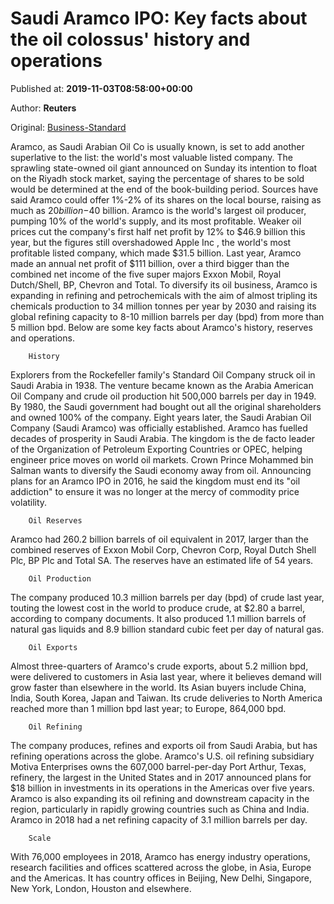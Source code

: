 
# Saudi Aramco IPO: Key facts about the oil colossus' history and operations

Published at: **2019-11-03T08:58:00+00:00**

Author: **Reuters**

Original: [Business-Standard](https://www.business-standard.com/article/international/saudi-aramco-ipo-key-facts-about-the-oil-colossus-history-and-operations-119110300314_1.html)

Aramco, as Saudi Arabian Oil Co is usually known, is set to add another superlative to the list: the world's most valuable listed company.
The sprawling state-owned oil giant announced on Sunday its intention to float on the Riyadh stock market, saying the percentage of shares to be sold would be determined at the end of the book-building period.
Sources have said Aramco could offer 1%-2% of its shares on the local bourse, raising as much as $20 billion-$40 billion.
Aramco is the world's largest oil producer, pumping 10% of the world's supply, and its most profitable. Weaker oil prices cut the company's first half net profit by 12% to $46.9 billion this year, but the figures still overshadowed Apple Inc , the world's most profitable listed company, which made $31.5 billion.
Last year, Aramco made an annual net profit of $111 billion, over a third bigger than the combined net income of the five super majors Exxon Mobil, Royal Dutch/Shell, BP, Chevron and Total.
To diversify its oil business, Aramco is expanding in refining and petrochemicals with the aim of almost tripling its chemicals production to 34 million tonnes per year by 2030 and raising its global refining capacity to 8-10 million barrels per day (bpd) from more than 5 million bpd.
Below are some key facts about Aramco's history, reserves and operations.

        History
      
Explorers from the Rockefeller family's Standard Oil Company struck oil in Saudi Arabia in 1938. The venture became known as the Arabia American Oil Company and crude oil production hit 500,000 barrels per day in 1949.
By 1980, the Saudi government had bought out all the original shareholders and owned 100% of the company. Eight years later, the Saudi Arabian Oil Company (Saudi Aramco) was officially established.
Aramco has fuelled decades of prosperity in Saudi Arabia.
The kingdom is the de facto leader of the Organization of Petroleum Exporting Countries or OPEC, helping engineer price moves on world oil markets.
Crown Prince Mohammed bin Salman wants to diversify the Saudi economy away from oil. Announcing plans for an Aramco IPO in 2016, he said the kingdom must end its "oil addiction" to ensure it was no longer at the mercy of commodity price volatility.

        Oil Reserves
      
Aramco had 260.2 billion barrels of oil equivalent in 2017, larger than the combined reserves of Exxon Mobil Corp, Chevron Corp, Royal Dutch Shell Plc, BP Plc and Total SA. The reserves have an estimated life of 54 years.

        Oil Production
      
The company produced 10.3 million barrels per day (bpd) of crude last year, touting the lowest cost in the world to produce crude, at $2.80 a barrel, according to company documents. It also produced 1.1 million barrels of natural gas liquids and 8.9 billion standard cubic feet per day of natural gas.

        Oil Exports
      
Almost three-quarters of Aramco's crude exports, about 5.2 million bpd, were delivered to customers in Asia last year, where it believes demand will grow faster than elsewhere in the world. Its Asian buyers include China, India, South Korea, Japan and Taiwan. Its crude deliveries to North America reached more than 1 million bpd last year; to Europe, 864,000 bpd.

        Oil Refining
      
The company produces, refines and exports oil from Saudi Arabia, but has refining operations across the globe. Aramco's U.S. oil refining subsidiary Motiva Enterprises owns the 607,000 barrel-per-day Port Arthur, Texas, refinery, the largest in the United States and in 2017 announced plans for $18 billion in investments in its operations in the Americas over five years.
Aramco is also expanding its oil refining and downstream capacity in the region, particularly in rapidly growing countries such as China and India. Aramco in 2018 had a net refining capacity of 3.1 million barrels per day.

        Scale
      
With 76,000 employees in 2018, Aramco has energy industry operations, research facilities and offices scattered across the globe, in Asia, Europe and the Americas. It has country offices in Beijing, New Delhi, Singapore, New York, London, Houston and elsewhere.
